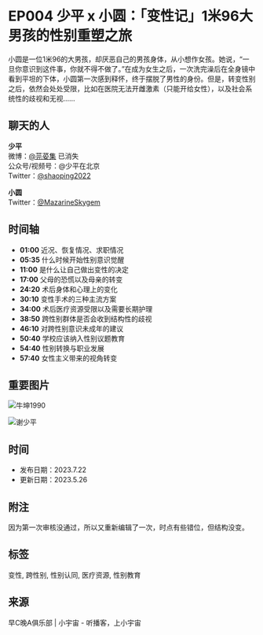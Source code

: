# EP004 少平 x 小圆：「变性记」1米96大男孩的性别重塑之旅

小圆是一位1米96的大男孩，却厌恶自己的男孩身体，从小想作女孩。她说，“一旦你意识到这件事，你就不得不做了。”在成为女生之后，一次洗完澡后在全身镜中看到平坦的下体，小圆第一次感到释怀，终于摆脱了男性的身份。但是，转变性别之后，依然会处处受限，比如在医院无法开雌激素（只能开给女性），以及社会系统性的歧视和无视……

## 聊天的人

**少平**  
微博：[@芫荽集](https://weibo.com) 已消失  
公众号/视频号：@少平在北京  
Twitter：[@shaoping2022](https://twitter.com)

**小圆**  
Twitter：[@MazarineSkygem](https://twitter.com)

## 时间轴

- **01:00** 近况、恢复情况、求职情况
- **05:35** 什么时候开始性别意识觉醒
- **11:00** 是什么让自己做出变性的决定
- **17:00** 父母的恐慌以及母亲的转变
- **24:20** 术后身体和心理上的变化
- **30:10** 变性手术的三种主流方案
- **34:00** 术后医疗资源受限以及需要长期护理
- **38:50** 跨性别群体是否会收到结构性的歧视
- **46:10** 对跨性别意识未成年的建议
- **50:40** 学校应该纳入性别议题教育
- **54:40** 性别转换与职业发展
- **57:40** 女性主义带来的视角转变

## 重要图片

![牛坤1990](https://image.xyzcdn.net/FmULlcT6NVgZrDYeXedMwqkbuX5z.jpg@thumbnail)

![谢少平](https://image.xyzcdn.net/FkzXBFDXbpzy6CpTedvSVl8NE36j@thumbnail)

## 时间

- 发布日期：2023.7.22
- 更新日期：2023.5.26

## 附注

因为第一次审核没通过，所以又重新编辑了一次，时点有些错位，但结构没变。

## 标签

变性, 跨性别, 性别认同, 医疗资源, 性别教育

## 来源

早C晚A俱乐部 | 小宇宙 - 听播客，上小宇宙